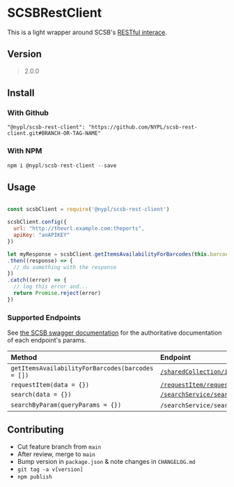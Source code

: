 # SCSBRestClient

This is a light wrapper around SCSB's [RESTful interace](https://scsb.recaplib.org:9093/swagger-ui.html).

## Version
> 2.0.0

## Install

### With Github

```
"@nypl/scsb-rest-client": "https://github.com/NYPL/scsb-rest-client.git#BRANCH-OR-TAG-NAME"
```

### With NPM

```js
npm i @nypl/scsb-rest-client --save
```

## Usage

```javascript

const scsbClient = require('@nypl/scsb-rest-client')

scsbClient.config({
  url: "http://theurl.example.com:theports",
  apiKey: "anAPIKEY"
})

let myResponse = scsbClient.getItemsAvailabilityForBarcodes(this.barcodes)
.then((response) => {
  // do something with the response
})
.catch((error) => {
  // log this error and...
  return Promise.reject(error)
})
```

### Supported Endpoints

See [the SCSB swagger documentation](https://uat-recap.htcinc.com:9093/swagger-ui.html) for the authoritative documentation of each endpoint's params.

| Method     | Endpoint     |
| :------------- | :------------- |
| `getItemsAvailabilityForBarcodes(barcodes = [])`|[`/sharedCollection/itemAvailabilityStatus`](https://uat-recap.htcinc.com:9093/swagger-ui.html#!/shared-collection-rest-controller/itemAvailabilityStatus)|
| `requestItem(data = {})`                     |[`/requestItem/requestItem`](https://uat-recap.htcinc.com:9093/swagger-ui.html#!/request-item-rest-controller/requestItem)|
| `search(data = {})`                             |[`/searchService/search`](https://uat-recap.htcinc.com:9093/swagger-ui.html#!/search-records-rest-controller/search)|
| `searchByParam(queryParams = {})`               |`/searchService/searchByParam`(**deprecated**)|

## Contributing

 - Cut feature branch from `main`
 - After review, merge to `main`
 - Bump version in `package.json` & note changes in `CHANGELOG.md`
 - `git tag -a v[version]`
 - `npm publish`
